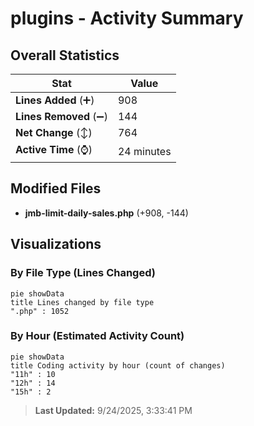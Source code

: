 # plugins - Activity Summary 

## Overall Statistics

| Stat                   | Value                                                             |
| ---------------------- | ----------------------------------------------------------------- |
| **Lines Added** (➕)   | 908                                          |
| **Lines Removed** (➖) | 144                                        |
| **Net Change** (↕)    | 764                |
| **Active Time** (⌚)   | 24 minutes |


## Modified Files
- **jmb-limit-daily-sales.php** (+908, -144)

## Visualizations

### By File Type (Lines Changed)

```mermaid
pie showData
title Lines changed by file type
".php" : 1052
```

### By Hour (Estimated Activity Count)

```mermaid
pie showData
title Coding activity by hour (count of changes)
"11h" : 10
"12h" : 14
"15h" : 2
```


> **Last Updated:** 9/24/2025, 3:33:41 PM